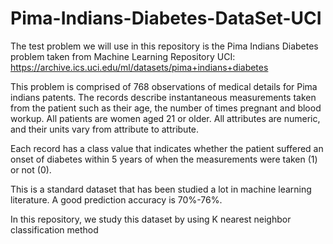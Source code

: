 # Pima-Indians-Diabetes-DataSet-UCI

The test problem we will use in this repository is the Pima Indians Diabetes problem taken from Machine Learning Repository UCI:
https://archive.ics.uci.edu/ml/datasets/pima+indians+diabetes

This problem is comprised of 768 observations of medical details for Pima indians patents. The records describe instantaneous measurements taken from the patient such as their age, the number of times pregnant and blood workup. All patients are women aged 21 or older. All attributes are numeric, and their units vary from attribute to attribute.

Each record has a class value that indicates whether the patient suffered an onset of diabetes within 5 years of when the measurements were taken (1) or not (0).

This is a standard dataset that has been studied a lot in machine learning literature. A good prediction accuracy is 70%-76%.

In this repository, we study this dataset by using K nearest neighbor classification method 
